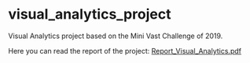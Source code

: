 # visual_analytics_project
 
Visual Analytics project based on the Mini Vast Challenge of 2019.

Here you can read the report of the project: [Report_Visual_Analytics.pdf](https://github.com/CristinaZac/visual_analytics_project/files/6399464/Report_Visual_Analytics.pdf)
